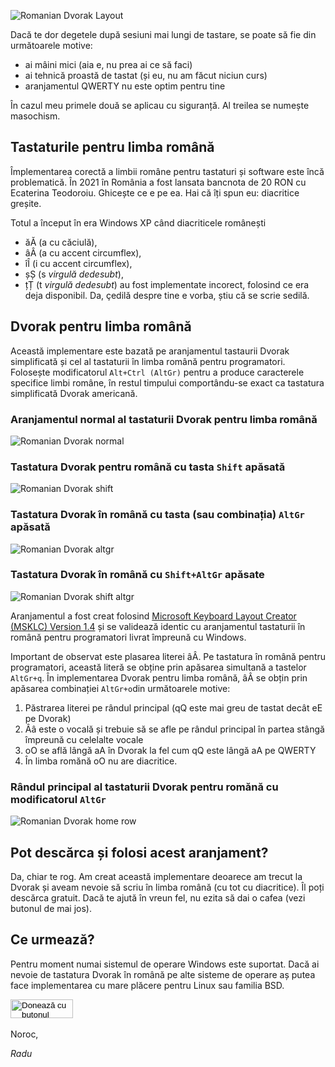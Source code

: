 

![Romanian Dvorak Layout](https://raw.githubusercontent.com/thelightstain/tastatura-dvorak-romana/main/docs/assets/images/romanian-dvorak.png)

Dacă te dor degetele după sesiuni mai lungi de tastare, se poate să fie din următoarele motive:
- ai mâini mici (aia e, nu prea ai ce să faci)
- ai tehnică proastă de tastat (și eu, nu am făcut niciun curs)
- aranjamentul QWERTY nu este optim pentru tine

În cazul meu primele două se aplicau cu siguranță. Al treilea se numește masochism.

## Tastaturile pentru limba română

Împlementarea corectă a limbii române pentru tastaturi și software este încă problematică. În 2021 în România a fost lansata bancnota de 20 RON cu Ecaterina Teodoroiu. Ghicește ce e pe ea. Hai că îți spun eu: diacritice greșite.

Totul a început în era Windows XP când diacriticele românești
 - ăĂ (a cu căciulă), 
 - âÂ (a cu accent circumflex), 
 - îÎ (i cu accent circumflex), 
 - șȘ (s *virgulă dedesubt*), 
 - țȚ (t *virgulă dedesubt*) 
 au fost implementate incorect, folosind ce era deja disponibil. Da, çedilă despre tine e vorba, știu că se scrie sedilă.

## Dvorak pentru limba română

Această implementare este bazată pe aranjamentul tastaurii Dvorak simplificată și cel al tastaturii în limba română pentru programatori. Folosește modificatorul `Alt+Ctrl (AltGr)` pentru a produce caracterele specifice limbi române, în restul timpului comportându-se exact ca tastatura simplificată Dvorak americană.

### Aranjamentul normal al tastaturii Dvorak pentru limba română

![Romanian Dvorak normal](https://raw.githubusercontent.com/thelightstain/tastatura-dvorak-romana/main/docs/assets/images/ro-dv.png)

### Tastatura Dvorak pentru română cu tasta `Shift` apăsată

![Romanian Dvorak shift](https://raw.githubusercontent.com/thelightstain/tastatura-dvorak-romana/main/docs/assets/images/ro-dv-shift.png)

### Tastatura Dvorak în română cu tasta (sau combinația) `AltGr` apăsată

![Romanian Dvorak altgr](https://raw.githubusercontent.com/thelightstain/tastatura-dvorak-romana/main/docs/assets/images/ro-dv-altgr.png)

### Tastatura Dvorak în română cu `Shift+AltGr` apăsate

![Romanian Dvorak shift altgr](https://raw.githubusercontent.com/thelightstain/tastatura-dvorak-romana/main/docs/assets/images/ro-dv-shift-altgr.png)

Aranjamentul a fost creat folosind [Microsoft Keyboard Layout Creator (MSKLC) Version 1.4](https://www.microsoft.com/en-us/download/details.aspx?id=102134) și se validează identic cu aranjamentul tastaturii în română pentru programatori livrat împreună cu Windows.

Important de observat este plasarea literei âÂ. Pe tastatura în română pentru programatori, această literă se obține prin apăsarea simultană a tastelor `AltGr+q`. În implementarea Dvorak pentru limba română, âÂ se obțin prin apăsarea combinației `AltGr+o`din următoarele motive:

 1. Păstrarea literei pe rândul principal (qQ este mai greu de tastat decât eE pe Dvorak)
 2. Ââ este o vocală și trebuie să se afle pe rândul principal în partea stângă împreună cu celelalte vocale
 3. oO se află lângă aA în Dvorak la fel cum qQ este lângă aA pe QWERTY
 3. În limba romănă oO nu are diacritice.

### Rândul principal al tastaturii Dvorak pentru romănă cu modificatorul `AltGr`

![Romanian Dvorak home row](https://raw.githubusercontent.com/thelightstain/tastatura-dvorak-romana/main/docs/assets/images/romanian-dvorak-altgr-homerow.png)

## Pot descărca și folosi acest aranjament?

Da, chiar te rog. Am creat această implementare deoarece am trecut la Dvorak și aveam nevoie să scriu în limba română (cu tot cu diacritice). Îl poți descărca gratuit. Dacă te ajută în vreun fel, nu ezita să dai o cafea (vezi butonul de mai jos).

## Ce urmează?

Pentru moment numai sistemul de operare Windows este suportat. Dacă ai nevoie de tastatura Dvorak în română pe alte sisteme de operare aș putea face implementarea cu mare plăcere pentru Linux sau familia BSD.

  <form id="paypal_button" action="https://www.paypal.com/donate" method="post" target="_top">
  <input type="hidden" name="business" value="9NQ3C668RVAC4" />
  <input type="hidden" name="no_recurring" value="0" />
  <input type="hidden" name="item_name" value="Deci îți place tastatura Dvorak? Și mie, măcar suntem doi. Mulțumesc pentru cafea!" />
  <input type="hidden" name="currency_code" value="RON" />
  <input type="image" src="https://raw.githubusercontent.com/thelightstain/tastatura-dvorak-romana/main/docs/assets/images/buy-me-a-coffee.png" width="100" height="30" border="0" name="submit" title="PayPal - modul sigur și ușor de a plăti online!" alt="Donează cu butonul PayPal" />
  <img alt="" border="0" src="https://www.paypal.com/en_US/i/scr/pixel.gif" width="1" height="1" />
  </form>
Noroc,

*Radu*

